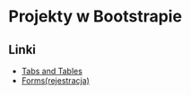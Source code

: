 # Projekty w Bootstrapie

## Linki
- [Tabs and Tables](https://github.com/NeQ34/Bootstrap/blob/master/Lab8-02-12-24/cities_milan.html)
- [Forms(rejestracja)](https://github.com/NeQ34/Bootstrap/blob/master/Lab7-25-11-24/rejestracja.html)